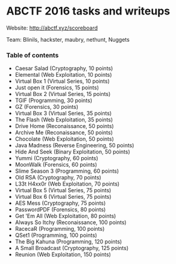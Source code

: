 # ABCTF 2016 tasks and writeups

Website: http://abctf.xyz/scoreboard

Team: Blinils, hackster, maubry, nethunt, Nuggets

### Table of contents
* Caesar Salad (Cryptography, 10 points)
* Elemental (Web Exploitation, 10 points)
* Virtual Box 1 (Virtual Series, 10 points)
* Just open it (Forensics, 15 points)
* Virtual Box 2 (Virtual Series, 15 points)
* TGIF (Programming, 30 points)
* GZ (Forensics, 30 points)
* Virtual Box 3 (Virtual Series, 35 points)
* The Flash (Web Exploitation, 35 points)
* Drive Home (Reconaissance, 50 points)
* Archive Me (Reconaissance, 50 points)
* Chocolate (Web Exploitation, 50 points)
* Java Madness (Reverse Engineering, 50 points)
* Hide And Seek (Binary Exploitation, 50 points)
* Yummi (Cryptography, 60 points)
* MoonWalk (Forensics, 60 points)
* Slime Season 3 (Programming, 60 points)
* Old RSA (Cryptography, 70 points)
* L33t H4xx0r (Web Exploitation, 70 points)
* Virtual Box 5 (Virtual Series, 75 points)
* Virtual Box 6 (Virtual Series, 75 points)
* AES Mess (Cryptography, 75 points)
* PasswordPDF (Forensics, 80 points)
* Get 'Em All (Web Exploitation, 80 points)
* Always So Itchy (Reconaissance, 100 points)
* RacecaR (Programming, 100 points)
* QSet1 (Programming, 100 points)
* The Big Kahuna (Programming, 120 points)
* A Small Broadcast (Cryptography, 125 points)
* Reunion (Web Exploitation, 150 points)
